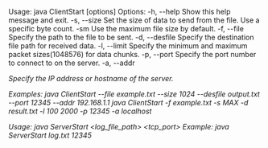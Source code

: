 Usage: java ClientStart [options]
Options:
  -h, --help            Show this help message and exit.
  -s, --size <size>     Set the size of data to send from the file. Use a specific byte count.
  -sm                   Use the maximum file size by default.
  -f, --file <path>     Specify the path to the file to be sent.
  -d, --desfile <path>  Specify the destination file path for received data.
  -l, --limit <min> <max> Specify the minimum and maximum packet sizes(1048576) for data chunks.
  -p, --port <port>     Specify the port number to connect to on the server.
  -a, --addr <address>  Specify the IP address or hostname of the server.

Examples:
  java ClientStart --file example.txt --size 1024 --desfile output.txt --port 12345 --addr 192.168.1.1
  java ClientStart -f example.txt -s MAX -d result.txt -l 100 2000 -p 12345 -a localhost

Usage: java ServerStart <log_file_path> <tcp_port>
Example: java ServerStart log.txt 12345